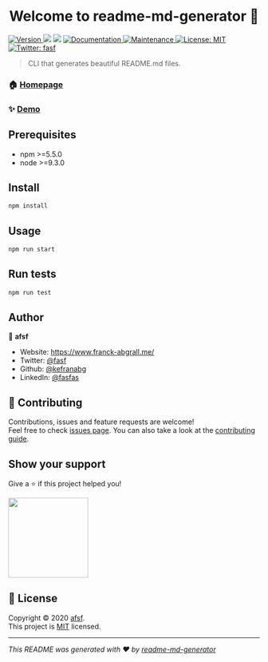 <h1 align="center">Welcome to readme-md-generator 👋</h1>
<p>
  <a href="https://www.npmjs.com/package/readme-md-generator" target="_blank">
    <img alt="Version" src="https://img.shields.io/npm/v/readme-md-generator.svg">
  </a>
  <img src="https://img.shields.io/badge/npm-%3E%3D5.5.0-blue.svg" />
  <img src="https://img.shields.io/badge/node-%3E%3D9.3.0-blue.svg" />
  <a href="fasf" target="_blank">
    <img alt="Documentation" src="https://img.shields.io/badge/documentation-yes-brightgreen.svg" />
  </a>
  <a href="https://github.com/kefranabg/readme-md-generator/graphs/commit-activity" target="_blank">
    <img alt="Maintenance" src="https://img.shields.io/badge/Maintained%3F-yes-green.svg" />
  </a>
  <a href="https://github.com/kefranabg/readme-md-generator/blob/master/LICENSE" target="_blank">
    <img alt="License: MIT" src="https://img.shields.io/github/license/kefranabg/readme-md-generator" />
  </a>
  <a href="https://twitter.com/fasf" target="_blank">
    <img alt="Twitter: fasf" src="https://img.shields.io/twitter/follow/fasf.svg?style=social" />
  </a>
</p>

> CLI that generates beautiful README.md files.

### 🏠 [Homepage](https://github.com/kefranabg/readme-md-generator#readme)

### ✨ [Demo](afa)

## Prerequisites

- npm >=5.5.0
- node >=9.3.0

## Install

```sh
npm install
```

## Usage

```sh
npm run start
```

## Run tests

```sh
npm run test
```

## Author

👤 **afsf**

* Website: https://www.franck-abgrall.me/
* Twitter: [@fasf](https://twitter.com/fasf)
* Github: [@kefranabg](https://github.com/kefranabg)
* LinkedIn: [@fasfas](https://linkedin.com/in/fasfas)

## 🤝 Contributing

Contributions, issues and feature requests are welcome!<br />Feel free to check [issues page](https://github.com/kefranabg/readme-md-generator/issues). You can also take a look at the [contributing guide](https://github.com/kefranabg/readme-md-generator/blob/master/CONTRIBUTING.md).

## Show your support

Give a ⭐️ if this project helped you!

<a href="https://www.patreon.com/fasfasf">
  <img src="https://c5.patreon.com/external/logo/become_a_patron_button@2x.png" width="160">
</a>

## 📝 License

Copyright © 2020 [afsf](https://github.com/kefranabg).<br />
This project is [MIT](https://github.com/kefranabg/readme-md-generator/blob/master/LICENSE) licensed.

***
_This README was generated with ❤️ by [readme-md-generator](https://github.com/kefranabg/readme-md-generator)_